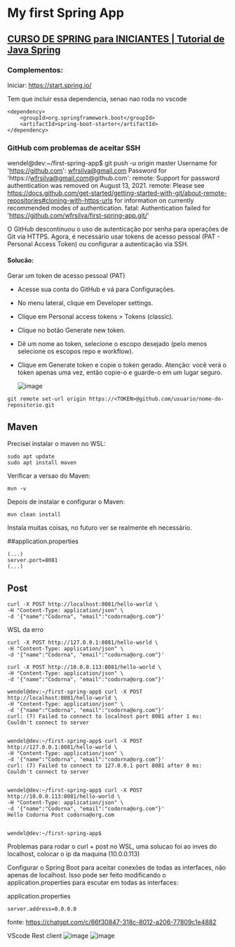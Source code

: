 # My first Spring App

## [CURSO DE SPRING para INICIANTES | Tutorial de Java Spring](https://www.youtube.com/watch?v=YY_hf0FOIcU&ab_channel=FernandaKipper%7CDev)

### Complementos:

Iniciar:
https://start.spring.io/

Tem que incluir essa dependencia, senao nao roda no vscode

```
<dependency>
    <groupId>org.springframework.boot</groupId>
    <artifactId>spring-boot-starter</artifactId>
</dependency>
```

### GitHub com problemas de aceitar SSH



wendel@dev:~/first-spring-app$ git push -u origin master
Username for 'https://github.com': wfrsilva@gmail.com
Password for 'https://wfrsilva@gmail.com@github.com':
remote: Support for password authentication was removed on August 13, 2021.
remote: Please see https://docs.github.com/get-started/getting-started-with-git/about-remote-repositories#cloning-with-https-urls for information on currently recommended modes of authentication.
fatal: Authentication failed for 'https://github.com/wfrsilva/first-spring-app.git/'

O GitHub descontinuou o uso de autenticação por senha para operações de Git via HTTPS. Agora, é necessário usar tokens de acesso pessoal (PAT - Personal Access Token) ou configurar a autenticação via SSH.


#### Solucão:

Gerar um token de acesso pessoal (PAT)
- Acesse sua conta do GitHub e vá para Configurações.
- No menu lateral, clique em Developer settings.
- Clique em Personal access tokens > Tokens (classic).
- Clique no botão Generate new token.
- Dê um nome ao token, selecione o escopo desejado (pelo menos selecione os escopos repo e workflow).
- Clique em Generate token e copie o token gerado. Atenção: você verá o token apenas uma vez, então copie-o e guarde-o em um lugar seguro.

  ![image](https://github.com/user-attachments/assets/057d630c-e422-4e04-b14f-9c0432f5c26c)


```
git remote set-url origin https://<TOKEN>@github.com/usuario/nome-do-repositorio.git
```

## Maven

Precisei instalar o maven no WSL:
```
sudo apt update
sudo apt install maven
```
Verificar a versao do Maven:
```
mvn -v
```

Depois de instalar e configurar o Maven:
```
mvn clean install
```
Instala muitas coisas, no futuro ver se realmente eh necessário.


##application.properties
```
(...)
server.port=8081
(...)
```

## Post
```
curl -X POST http://localhost:8081/hello-world \
-H "Content-Type: application/json" \
-d '{"name":"Codorna", "email":"codorna@org.com"}'
```
WSL da erro

```
curl -X POST http://127.0.0.1:8081/hello-world \
-H "Content-Type: application/json" \
-d '{"name":"Codorna", "email":"codorna@org.com"}'
```
```
curl -X POST http://10.0.0.113:8081/hello-world \
-H "Content-Type: application/json" \
-d '{"name":"Codorna", "email":"codorna@org.com"}'
```

```
wendel@dev:~/first-spring-app$ curl -X POST http://localhost:8081/hello-world \
-H "Content-Type: application/json" \
-d '{"name":"Codorna", "email":"codorna@org.com"}'
curl: (7) Failed to connect to localhost port 8081 after 1 ms: Couldn't connect to server


wendel@dev:~/first-spring-app$ curl -X POST http://127.0.0.1:8081/hello-world \
-H "Content-Type: application/json" \
-d '{"name":"Codorna", "email":"codorna@org.com"}'
curl: (7) Failed to connect to 127.0.0.1 port 8081 after 0 ms: Couldn't connect to server


wendel@dev:~/first-spring-app$ curl -X POST http://10.0.0.113:8081/hello-world \
-H "Content-Type: application/json" \
-d '{"name":"Codorna", "email":"codorna@org.com"}'
Hello Codorna Post codorna@org.com


wendel@dev:~/first-spring-app$
```






Problemas para rodar o curl + post no WSL, uma solucao foi ao inves do localhost, colocar o ip da maquina (10.0.0.113)
 
 
Configurar o Spring Boot para aceitar conexões de todas as interfaces, não apenas de localhost. Isso pode ser feito modificando o application.properties para escutar em todas as interfaces:

application.properties

```
server.address=0.0.0.0
```


fonte:
https://chatgpt.com/c/66f30847-318c-8012-a206-77809c1e4882



VScode Rest client
![image](https://github.com/user-attachments/assets/c93a639f-d3ce-4955-8218-ec5872e08ef7)
![image](https://github.com/user-attachments/assets/a055a2c6-9e78-4420-b6df-14dc649f4e10)

